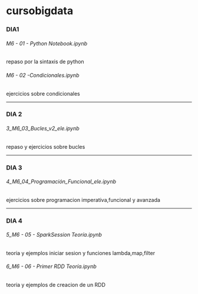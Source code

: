 # cursobigdata
### DIA1

###### M6 - 01 - Python Notebook.ipynb 
repaso por la sintaxis de python

###### M6 - 02 -Condicionales.ipynb  
ejercicios sobre condicionales

* * *
### DIA 2
###### 3_M6_03_Bucles_v2_ele.ipynb  
repaso y ejercicios sobre bucles 
* * *
### DIA 3
###### 4_M6_04_Programación_Funcional_ele.ipynb 
ejercicios sobre programacion imperativa,funcional  y avanzada

* * *
### DIA 4
###### 5_M6 - 05 - SparkSession Teoría.ipynb    
teoria y ejemplos iniciar sesion y funciones lambda,map,filter

###### 6_M6 - 06 - Primer RDD Teoría.ipynb 
teoria y ejemplos de creacion de un RDD 

